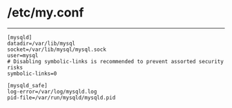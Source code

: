 /etc/my.conf
==========
---
    [mysqld]
    datadir=/var/lib/mysql
    socket=/var/lib/mysql/mysql.sock
    user=mysql
    # Disabling symbolic-links is recommended to prevent assorted security risks
    symbolic-links=0
    
    [mysqld_safe]
    log-error=/var/log/mysqld.log
    pid-file=/var/run/mysqld/mysqld.pid
